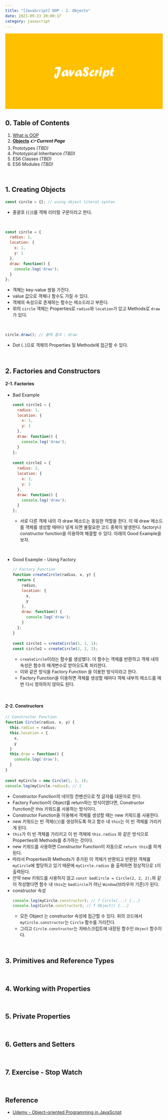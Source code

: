 ```yaml
---
title: "[JavaScript] OOP - 2. Objects"
date: 2021-09-23 20:09:17
category: javascript
---
```


![](images/javascript.png)

## 0. Table of Contents

1. [What is OOP](/JavaScript/oop-1/) 
1. **[Objects](/JavaScript/oop-2/)** ***👉 Current Page***
3. Prototypes *(TBD)*
4. Prototypical Inheritance *(TBD)*
5. ES6 Classes *(TBD)*
6. ES6 Modules *(TBD)*

<br />

## 1. Creating Objects

```js
const circle = {}; // using object literal syntax
```
- 중괄호 (`{}`)를 객체 리터럴 구문이라고 한다.

<br />

```js
const circle = {
  radius: 1,
  location: {
    x: 1,
    y: 1
  },
  draw: function() {
    console.log('draw');
  }
};
```
- 객체는 key-value 쌍을 가진다.
- value 값으로 객체나 함수도 가질 수 있다.
- 객체의 속성으로 존재하는 함수는 메소드라고 부른다.
- 위의 `circle` 객체는 Properties로 `radius`와 `location`가 있고 Methods로 `draw`가 있다.

<br />

```js
circle.draw(); // 출력 결과 : draw
```
- Dot (`.`)으로 객체의 Properties 및 Methods에 접근할 수 있다.

<br />

## 2. Factories and Constructors

#### 2-1. Factories
- Bad Example
    ```js
    const circle1 = {
      radius: 1,
      location: {
        x: 1,
        y: 1
      },
      draw: function() {
        console.log('draw');
      }
    };
    
    const circle2 = {
      radius: 2,
      location: {
        x: 2,
        y: 2
      },
      draw: function() {
        console.log('draw');
      }
    };
    ```

    - 서로 다른 객체 내의 각 draw 메소드는 동일한 역할을 한다. 이 때 draw 메소드를 객체를 생성할 때마다 넣게 되면 불필요한 코드 중복이 발생한다.
factory나 constructor function을 이용하여 해결할 수 있다. 아래의 Good Example을 보자.

<br />

- Good Example - Using Factory

    ```js
    // Factory Function
    function createCircle(radius, x, y) {
      return {
        radius,
        location: {
          x,
          y
        },
        draw: function() {
          console.log('draw');
        }
      };
    }
    
    const circle1 = createCircle(1, 1, 1);
    const circle2 = createCircle(2, 2, 2);
    ```
    - `createCircle`이라는 함수를 생성했다. 이 함수는 객체를 반환하고 객체 내의 속성은 함수의 매개변수로 받아오도록 처리한다.
    - 이와 같은 방식을 Factory Function 을 이용한 방식이라고 한다.
    - Factory Function을 이용하면 객체를 생성할 때마다 객체 내부의 메소드를 매번 다시 정의하지 않아도 된다.
    
<br />

#### 2-2. Constructors
```js
// Constructor Function
function Circle(radius, x, y) {
  this.radius = radius;
  this.location = {
    x,
    y
  }
  this.draw = function() {
    console.log('draw');
  }
}

const myCircle = new Circle(1, 1, 1);
console.log(myCircle.radius); // 1
```
- Constructor Function의 네이밍 컨벤션으로 첫 글자를 대문자로 한다.
- Factory Function이 Object를 return하는 방식이였다면, Constructor Function은 this 키워드를 사용하는 방식이다.
- Constructor Function을 이용해서 객체를 생성할 때는 new 키워드를 사용한다.
- new 키워드는 빈 객체(`{}`)를 생성하도록 하고 함수 내 `this`는 이 빈 객체를 가리키게 된다.
- `this`가 이 빈 객체를 가리키고 이 빈 객체에 `this.radius` 와 같은 방식으로 Properties와 Methods를 추가하는 것이다.
- new 키워드를 사용하면 Constructor Function이 자동으로 `return this`를 하게 된다.
- 따라서 Properties와 Methods가 추가된 이 객체가 반환되고 반환된 객체를 `myCircle`에 할당하고 있기 때문에 `myCircle.radius` 을 출력하면 정상적으로 `1`이 출력된다.
- 만약 new 키워드를 사용하지 않고 `const badCircle = Circle(2, 2, 2);`와 같이 작성했다면 함수 내 `this`는 `badCircle`가 아닌 `Window`(브라우저 기준)가 된다.
- constructor 속성
    ```js
    console.log(myCircle.constructor); // f Circle(...) {...}
    console.log(Circle.constructor); // f Object() {...}
    ``` 
    - 모든 Object 는 constructor 속성에 접근할 수 있다. 위의 코드에서 `myCircle.constructor`는 `Circle` 함수를 가리킨다.
    - 그리고 `Circle.constructor`는 자바스크립트에 내장된 함수인 `Object` 함수이다.


<br />

## 3. Primitives and Reference Types

<br />

## 4. Working with Properties

<br />

## 5. Private Properties

<br />

## 6. Getters and Setters

<br />

## 7. Exercise - Stop Watch

<br />

## Reference

- [Udemy - Object-oriented Programming in JavaScript](https://www.udemy.com/course/javascript-object-oriented-programming/)